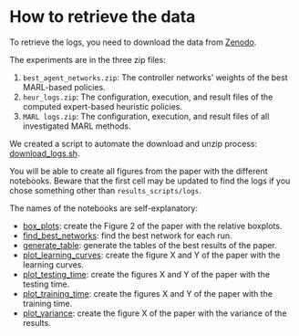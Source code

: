 # How to retrieve the data

To retrieve the logs, you need to download the data from [Zenodo](https://zenodo.org/record/8032339).

The experiments are in the three zip files:

1. `best_agent_networks.zip`: The controller networks’ weights of the best MARL-based policies.  
2. `heur_logs.zip`: The configuration, execution, and result files of the computed expert-based heuristic policies.
3. `MARL logs.zip`: The configuration, execution, and result files of all investigated MARL methods.

We created a script to automate the download and unzip process: [download_logs.sh](download_logs.sh).

You will be able to create all figures from the paper with the different notebooks.
Beware that the first cell may be updated to find the logs if you chose something other than `results_scripts/logs`.

The names of the notebooks are self-explanatory:

- [box_plots](box_plots.ipynb): create the Figure 2 of the paper with the relative boxplots.
- [find_best_networks](find_best_networks.ipynb): find the best network for each run.
- [generate_table](generate_table.ipynb): generate the tables of the best results of the paper.
- [plot_learning_curves](plot_learning_curves.ipynb): create the figure X and Y of the paper with the learning curves.
- [plot_testing_time](plot_testing_time.ipynb): create the figures X and Y of the paper with the testing time.
- [plot_training_time](plot_training_time.ipynb): create the figures X and Y of the paper with the training time.
- [plot_variance](plot_variance.ipynb): create the figure X of the paper with the variance of the results.
